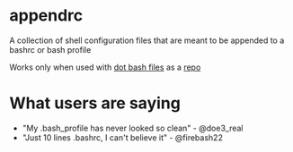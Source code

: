 # appendrc

A collection of shell configuration files that are meant to be appended to a bashrc or bash profile

Works only when used with [dot bash files](https://github.com/gndps/dot_bash_files) as a [repo](https://github.com/gndps/dbf_config/blob/personal/repos_config.json)


# What users are saying
- "My .bash_profile has never looked so clean" - @doe3_real
- "Just 10 lines .bashrc, I can't believe it" - @firebash22

